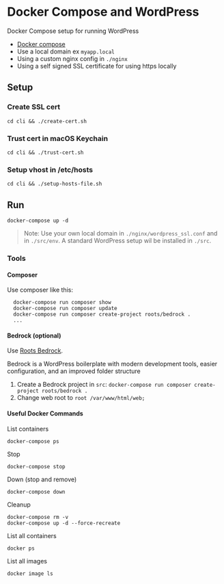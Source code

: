 
# Docker Compose and WordPress

Docker Compose setup for running WordPress

+ [Docker compose](https://docs.docker.com/compose/)
+ Use a local domain ex `myapp.local`
+ Using a custom nginx config in `./nginx`
+ Using a self signed SSL certificate for using https locally

## Setup

### Create SSL cert

```shell
cd cli && ./create-cert.sh
```

### Trust cert in macOS Keychain

```shell
cd cli && ./trust-cert.sh
```

### Setup vhost in /etc/hosts

```shell
cd cli && ./setup-hosts-file.sh
```

## Run

```shell
docker-compose up -d
```

> Note: Use your own local domain in `./nginx/wordpress_ssl.conf` and in `./src/env`.
> A standard WordPress setup wil be installed in `./src`.

### Tools

#### Composer

Use composer like this:

```shell
  docker-compose run composer show
  docker-compose run composer update
  docker-compose run composer create-project roots/bedrock .
  ...
```

#### Bedrock (optional)

Use [Roots Bedrock](https://github.com/roots/bedrock).

Bedrock is a WordPress boilerplate with modern development tools, easier configuration, and an improved folder structure

1. Create a Bedrock project in `src`: `docker-compose run composer create-project roots/bedrock .`
2. Change web root to `root /var/www/html/web;`


#### Useful Docker Commands

List containers

```shell
docker-compose ps
```

Stop

```shell
docker-compose stop
```

Down (stop and remove)

```shell
docker-compose down
```

Cleanup

```shell
docker-compose rm -v
docker-compose up -d --force-recreate
```

List all containers

```shell
docker ps
```

List all images

```shell
docker image ls
```
